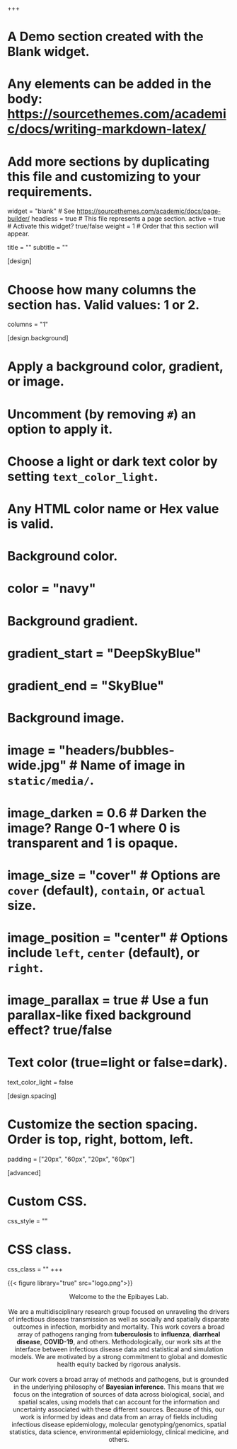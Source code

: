 +++
# A Demo section created with the Blank widget.
# Any elements can be added in the body: https://sourcethemes.com/academic/docs/writing-markdown-latex/
# Add more sections by duplicating this file and customizing to your requirements.

widget = "blank"  # See https://sourcethemes.com/academic/docs/page-builder/
headless = true  # This file represents a page section.
active = true  # Activate this widget? true/false
weight = 1  # Order that this section will appear.

title = ""
subtitle = ""

[design]
  # Choose how many columns the section has. Valid values: 1 or 2.
  columns = "1"

[design.background]
  # Apply a background color, gradient, or image.
  #   Uncomment (by removing `#`) an option to apply it.
  #   Choose a light or dark text color by setting `text_color_light`.
  #   Any HTML color name or Hex value is valid.

  # Background color.
  # color = "navy"
  
  # Background gradient.
  # gradient_start = "DeepSkyBlue"
  # gradient_end = "SkyBlue"
  
  # Background image.
#  image = "headers/bubbles-wide.jpg"  # Name of image in `static/media/`.
#  image_darken = 0.6  # Darken the image? Range 0-1 where 0 is transparent and 1 is opaque.
#  image_size = "cover"  #  Options are `cover` (default), `contain`, or `actual` size.
#  image_position = "center"  # Options include `left`, `center` (default), or `right`.
#  image_parallax = true  # Use a fun parallax-like fixed background effect? true/false

  # Text color (true=light or false=dark).
  text_color_light = false

[design.spacing]
  # Customize the section spacing. Order is top, right, bottom, left.
  padding = ["20px", "60px", "20px", "60px"]

[advanced]
 # Custom CSS. 
 css_style = ""
 
 # CSS class.
 css_class = ""
+++

{{< figure library="true" src="logo.png">}}

<div style="text-align: center">Welcome to the the Epibayes Lab.</div>
<br>
<div style="text-align: center">We are a multidisciplinary research group focused on unraveling the drivers of infectious disease transmission as well as socially and spatially disparate outcomes in infection, morbidity and mortality. This work covers a broad array of pathogens ranging from <b>tuberculosis</b> to <b>influenza</b>, <b>diarrheal disease</b>, <b>COVID-19</b>, and others. Methodologically, our work sits at the interface between infectious disease data and statistical and simulation models. We are motivated by a strong commitment to global and domestic health equity backed by rigorous analysis.</div>

<br>
<div style="text-align: center">Our work covers a broad array of methods and pathogens, but is grounded in the underlying philosophy of <b>Bayesian inference</b>. This means that we focus on the integration of sources of data across biological, social, and spatial scales, using models that can account for the information and uncertainty associated with these different sources. Because of this, our work is informed by ideas and data from an array of fields including infectious disease epidemiology, molecular genotyping/genomics, spatial statistics, data science, environmental epidemiology, clinical medicine, and others.
</div>